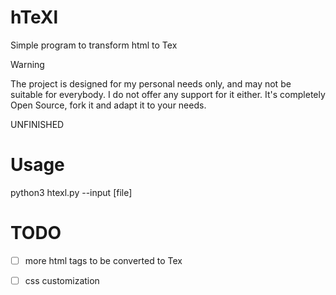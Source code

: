 # hTeXl

Simple program to transform html to Tex

> [!WARNING]
> The project is designed for my personal needs only, and may not be suitable for everybody. I do not offer any support for it either. It's completely Open Source, fork it and adapt it to your needs.

UNFINISHED

# Usage
python3 htexl.py --input [file]
# TODO
- [ ] more html tags to be converted to Tex
- [ ] css customization

